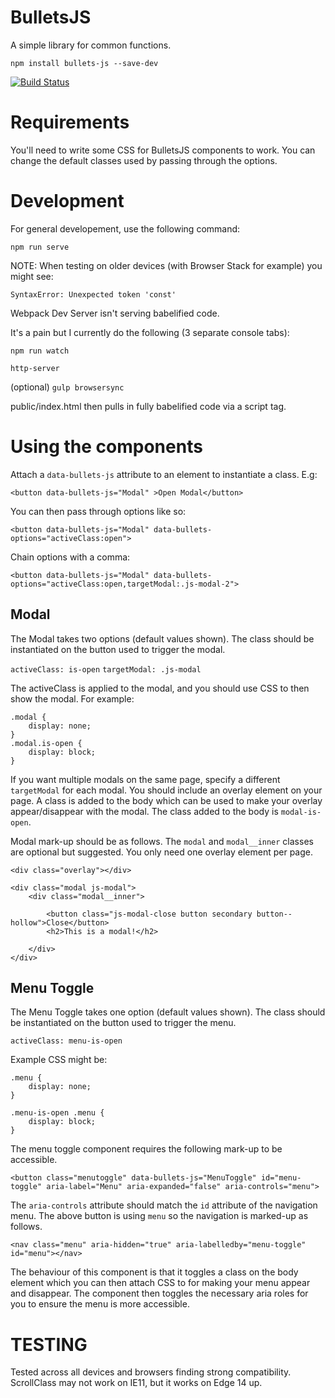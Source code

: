 # BulletsJS
A simple library for common functions.

`npm install bullets-js --save-dev`

[![Build Status](https://travis-ci.org/brightonmike/BulletsJS.svg?branch=master)](https://travis-ci.org/brightonmike/BulletsJS)

Requirements
============

You'll need to write some CSS for BulletsJS components to work. You can change the default classes used by passing through the options.

Development
===========

For general developement, use the following command:

`npm run serve`


NOTE:
When testing on older devices (with Browser Stack for example) you might see:

`SyntaxError: Unexpected token 'const'`

Webpack Dev Server isn't serving babelified code.

It's a pain but I currently do the following (3 separate console tabs):

`npm run watch`

`http-server`

(optional)
`gulp browsersync`

public/index.html then pulls in fully babelified code via a script tag.



Using the components
====================

Attach a `data-bullets-js` attribute to an element to instantiate a class. E.g:

`<button data-bullets-js="Modal" >Open Modal</button>`

You can then pass through options like so:

`<button data-bullets-js="Modal" data-bullets-options="activeClass:open">`

Chain options with a comma:

`<button data-bullets-js="Modal" data-bullets-options="activeClass:open,targetModal:.js-modal-2">`

Modal
-----

The Modal takes two options (default values shown). The class should be instantiated on the button used to trigger the modal.

`activeClass: is-open`
`targetModal: .js-modal`

The activeClass is applied to the modal, and you should use CSS to then show the modal. For example:

```
.modal {
	display: none;
}
.modal.is-open {
	display: block;
}
```

If you want multiple modals on the same page, specify a different `targetModal` for each modal. You should include an overlay element on your page. A class is added to the body which can be used to make your overlay appear/disappear with the modal. The class added to the body is `modal-is-open`.

Modal mark-up should be as follows. The `modal` and `modal__inner` classes are optional but suggested. You only need one overlay element per page.

```
<div class="overlay"></div>

<div class="modal js-modal">		
	<div class="modal__inner">

		<button class="js-modal-close button secondary button--hollow">Close</button>
		<h2>This is a modal!</h2>

	</div>
</div>
```

Menu Toggle
-----------

The Menu Toggle takes one option (default values shown). The class should be instantiated on the button used to trigger the menu.

`activeClass: menu-is-open`

Example CSS might be:

```
.menu {
	display: none;
}

.menu-is-open .menu {
	display: block;
}
```

The menu toggle component requires the following mark-up to be accessible.

```
<button class="menutoggle" data-bullets-js="MenuToggle" id="menu-toggle" aria-label="Menu" aria-expanded="false" aria-controls="menu">
```

The `aria-controls` attribute should match the `id` attribute of the navigation menu. The above button is using `menu` so the navigation is marked-up as follows.

```
<nav class="menu" aria-hidden="true" aria-labelledby="menu-toggle" id="menu"></nav>
```

The behaviour of this component is that it toggles a class on the body element which you can then attach CSS to for making your menu appear and disappear. The component then toggles the necessary aria roles for you to ensure the menu is more accessible.


TESTING
=======

Tested across all devices and browsers finding strong compatibility. ScrollClass may not work on IE11, but it works on Edge 14 up.





